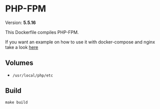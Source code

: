 # PHP-FPM
Version: **5.5.16**

This Dockerfile compiles PHP-FPM.

If you want an example on how to use it with docker-compose and nginx take a look [here](https://github.com/fntlnz/dockerfiles/tree/master/docker-compose-examples/nginx-fpm)

## Volumes
- `/usr/local/php/etc`

## Build

`make build`
